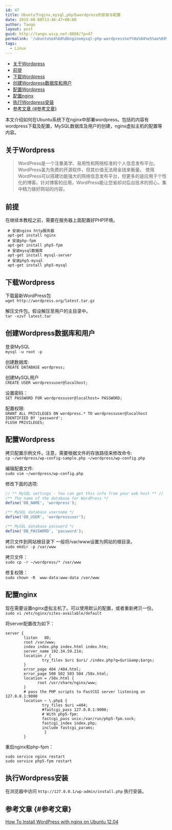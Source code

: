 ```yaml
---
id: 47
title: Ubuntu下nginx,mysql,php与wordpress的安装与配置
date: 2015-08-08T13:46:47+00:00
author: Tango
layout: post
guid: http://tango.wicp.net:8888/?p=47
permalink: '/ubuntu%e4%b8%8bnginxmysql-php-wordpress%e7%9a%84%e5%ae%89%e8%a3%85%e4%b8%8e%e9%85%8d%e7%bd%ae/'
tags:
  - Linux
---
```


- [关于Wordpress](#关于wordpress)
- [前提](#前提)
- [下载Wordpress](#下载wordpress)
- [创建Wordpress数据库和用户](#创建wordpress数据库和用户)
- [配置Wordpress](#配置wordpress)
- [配置nginx](#配置nginx)
- [执行Wordpress安装](#执行wordpress安装)
- [参考文章 {#参考文章}](#参考文章-参考文章)

本文介绍如何在Ubuntu系统下在nginx中部署wordpress。包括的内容有wordpress下载及配置，MySQL数据库及用户的创建，nginx虚拟主机的配置等内容。

<!--more-->

## 关于Wordpress

> WordPress是一个注重美学、易用性和网络标准的个人信息发布平台。WordPress虽为免费的开源软件，但其价值无法用金钱来衡量。 使用WordPress可以搭建功能强大的网络信息发布平台，但更多的是应用于个性化的博客。针对博客的应用，WordPress能让您省却对后台技术的担心，集中精力做好网站的内容。

## 前提

在继续本教程之前，需要在服务器上面配置好PHP环境。

```shell
 # 安装nginx http服务器
 apt-get install nginx
 # 安装php-fpm
 apt-get install php5-fpm
 # 安装mysql数据库
 apt-get install mysql-server
 # 安装php5-mysql
 apt-get install php5-mysql
```

## 下载Wordpress

下载最新WordPress包  
`wget http://wordpress.org/latest.tar.gz`

解压文件包。假设解压至用户的主目录中。  
`tar -xzvf latest.tar`

## 创建Wordpress数据库和用户

登录MySQL   
`mysql -u root -p`

创建数据库:  
`CREATE DATABASE wordpress;`

创建MySQL用户  
`CREATE USER wordpressuser@localhost;`

设置密码：  
`SET PASSWORD FOR wordpressuser@localhost= PASSWORD;`

配置权限:  
`GRANT ALL PRIVILEGES ON wordpress.* TO wordpressuser@localhost IDENTIFIED BY 'password';`  
`FLUSH PRIVILEGES;`

## 配置Wordpress

拷贝配置示例文件。注意，需要根据文件的存放路径来修改命令:  
`cp ~/wordpress/wp-config-sample.php ~/wordpress/wp-config.php`

编辑配置文件:  
`sudo vim ~/wordpress/wp-config.php`

修改下面的选项:

```php
// ** MySQL settings - You can get this info from your web host ** //
/** The name of the database for WordPress */
define('DB_NAME', 'wordpress');

/** MySQL database username */
define('DB_USER', 'wordpressuser');

/** MySQL database password */
define('DB_PASSWORD', 'password');
```

拷贝文件到网站根目录下 一般将/var/www设置为网站的根目录。  
`sudo mkdir -p /var/www`

拷贝文件：  
`sudo cp -r ~/wordpress/* /var/www`

修复权限：  
`sudo chown -R  www-data:www-data /var/www`

## 配置nginx

现在需要设置nginx虚拟主机了。可以使用默认的配置，或者重新拷贝一份。  
`sudo vi /etc/nginx/sites-available/default`

将server配置改为如下：

```nginx
server {
        listen   80;
        root /var/www;
        index index.php index.html index.htm;
        server_name 192.34.59.214;
        location / {
                try_files $uri $uri/ /index.php?q=$uri&amp;$args;
        }
        error_page 404 /404.html;
        error_page 500 502 503 504 /50x.html;
        location = /50x.html {
              root /usr/share/nginx/www;
        }
        # pass the PHP scripts to FastCGI server listening on 127.0.0.1:9000
        location ~ \.php$ {
                try_files $uri =404;
                #fastcgi_pass 127.0.0.1:9000;
                # With php5-fpm:
                fastcgi_pass unix:/var/run/php5-fpm.sock;
                fastcgi_index index.php;
                include fastcgi_params;
                 }
        }
```

重启nginx和php-fpm：

```shell
sudo service nginx restart
sudo service php5-fpm restart
```

## 执行Wordpress安装

在浏览器中访问 `http://127.0.0.1/wp-admin/install.php` 执行安装。

## 参考文章 {#参考文章}

<a title="How To Install WordPress with nginx on Ubuntu 12.04" href="https://www.digitalocean.com/community/articles/how-to-install-wordpress-with-nginx-on-ubuntu-12-04" target="_blank" rel="external">How To Install WordPress with nginx on Ubuntu 12.04</a>